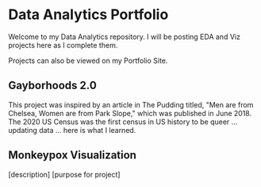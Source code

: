 # Data Analytics Portfolio
Welcome to my Data Analytics repository. I will be posting EDA and Viz projects here as I complete them.  

Projects can also be viewed on my Portfolio Site.

## Gayborhoods 2.0
This project was inspired by an article in The Pudding titled, "Men are from Chelsea, Women are from Park Slope," which was published in June 2018.  
The 2020 US Census was the first census in US history to be queer ... updating data ... here is what I learned.

## Monkeypox Visualization
[description]
[purpose for project]
